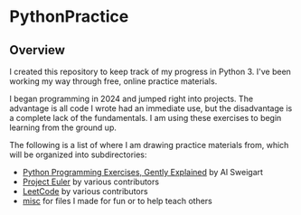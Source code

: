 # PythonPractice
## Overview
I created this repository to keep track of my progress in Python 3. I've been working my way through free, online practice materials.

I began programming in 2024 and jumped right into projects. The advantage is all code I wrote had an immediate use, but the disadvantage is a complete lack of the fundamentals. I am using these exercises to begin learning from the ground up.

The following is a list of where I am drawing practice materials from, which will be organized into subdirectories:
- [Python Programming Exercises, Gently Explained](https://inventwithpython.com/pythongently/) by Al Sweigart
- [Project Euler](https://projecteuler.net/) by various contributors
- [LeetCode](https://leetcode.com) by various contributors
- [misc](misc/) for files I made for fun or to help teach others
